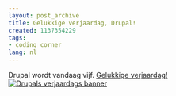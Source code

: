 ```yaml
---
layout: post_archive
title: Gelukkige verjaardag, Drupal!
created: 1137354229
tags:
- coding corner
lang: nl
---
```

Drupal wordt vandaag vijf. [Gelukkige verjaardag!![Drupals verjaardags banner](http://bler.webschuur.com/sites/bler.webschuur.com/files/happy-birthday.jpg)](http://drupal.org/happy-fifth-birthday)<br />

